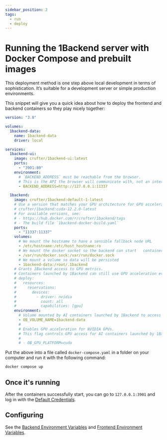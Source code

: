```yaml
---
sidebar_position: 2
tags:
  - run
  - deploy
---
```


# Running the 1Backend server with Docker Compose and prebuilt images

This deployment method is one step above local development in terms of sophistication. It’s suitable for a development server or simple production environments.

This snippet will give you a quick idea about how to deploy the frontend and backend containers so they play nicely together:

```yaml
version: "3.8"

volumes:
  1backend-data:
    name: 1backend-data
    driver: local

services:
  1backend-ui:
    image: crufter/1backend-ui:latest
    ports:
      - "3901:80"
    environment:
      # `BACKEND_ADDRESS` must be reachable from the browser.
      # This is the API the browser will communicate with, not an internal address.
      - BACKEND_ADDRESS=http://127.0.0.1:11337

  1backend:
    image: crufter/1backend:default-1-latest
    # Use a version that matches your GPU architecture for GPU acceleration, e.g.:
    # crufter/1backend:cuda-12.2.0-latest
    # For available versions, see:
    # - https://hub.docker.com/r/crufter/1backend/tags
    # - The build file `1backend-docker-build.yaml`
    ports:
      - "11337:11337"
    volumes:
      # We mount the hostname to have a sensible fallback node URL
      - /etc/hostname:/etc/host_hostname:ro
      # We mount the docker socket so the backend can start   containers
      - /var/run/docker.sock:/var/run/docker.sock
      # We mount a volume so data will be persisted
      - 1backend-data:/root/.1backend
    # Grants 1Backend access to GPU metrics.
    # Containers launched by 1Backend can still use GPU acceleration even if 1Backend lacks direct GPU access.
    # deploy:
    #   resources:
    #     reservations:
    #       devices:
    #         - driver: nvidia
    #           count: all
    #           capabilities: [gpu]
    environment:
      # Volume mounted by AI containers launched by 1Backend to access models downloaded by the 1Backend File Svc.
      - OB_VOLUME_NAME=1backend-data
      #
      # Enables GPU acceleration for NVIDIA GPUs.
      # This flag controls GPU access for AI containers launched by 1Backend.
      #
      # - OB_GPU_PLATFORM=cuda
```

Put the above into a file called `docker-compose.yaml` in a folder on your computer and run it with the following command:

```sh
docker compose up
```

## Once it's running

After the containers successfully start, you can go to `127.0.0.1:3901` and log in with the [Default Credentials](/docs/running-the-server/using#default-credentials).

## Configuring

See the [Backend Environment Variables](./backend-environment-variables/) and [Frontend Environment Variables](./backend-environment-variables/).
